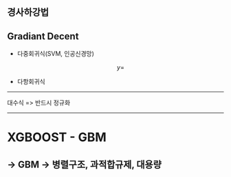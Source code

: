 ## 경사하강법

## Gradiant Decent

- 다중회귀식(SVM, 인공신경망)

  $$ y = $$

- 다항회귀식

---

대수식 => 반드시 정규화

---

# XGBOOST - GBM

## → GBM → 병렬구조, 과적합규제, 대용량